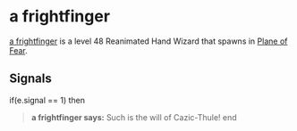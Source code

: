 # a frightfinger



[a frightfinger](/npc/72081) is a level 48 Reanimated Hand Wizard that spawns in [Plane of Fear](/zone/72).



## Signals

if(e.signal == 1) then


>**a frightfinger says:** Such is the will of Cazic-Thule!
end

